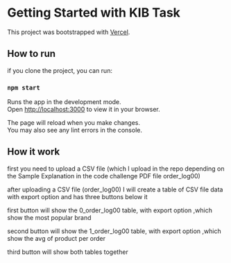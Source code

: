 # Getting Started with KIB Task

This project was bootstrapped with [Vercel](https://ms14-kib.vercel.app/).

## How to run

if you clone the project, you can run:

### `npm start`

Runs the app in the development mode.\
Open [http://localhost:3000](http://localhost:3000) to view it in your browser.

The page will reload when you make changes.\
You may also see any lint errors in the console.

## How it work

first you need to upload a CSV file (which I upload in the repo depending on the Sample Explanation in the code challenge PDF file order_log00)

after uploading a CSV file (order_log00) I will create a table of CSV file data with export option and has three buttons below it

first button will show the 0_order_log00 table, with export option ,which show the most popular brand

second button will show the 1_order_log00 table, with export option ,which show the avg of product per order

third button will show both tables together
